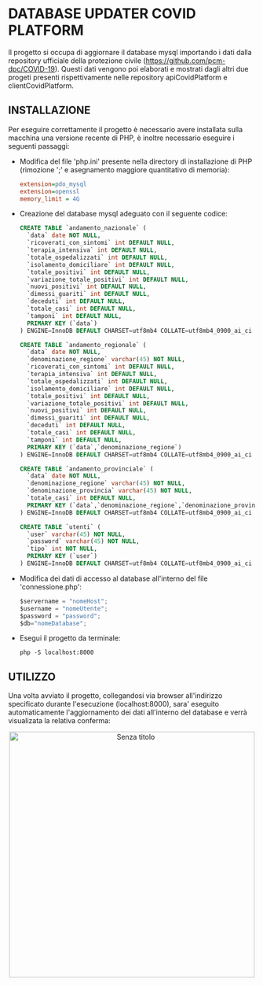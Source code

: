 # DATABASE UPDATER COVID PLATFORM

Il progetto si occupa di aggiornare il database mysql importando i dati dalla repository ufficiale della protezione civile (https://github.com/pcm-dpc/COVID-19).
Questi dati vengono poi elaborati e mostrati dagli altri due progeti presenti rispettivamente nelle repository apiCovidPlatform e clientCovidPlatform.

## INSTALLAZIONE

Per eseguire correttamente il progetto è necessario avere installata sulla macchina una versione recente di PHP, è inoltre necessario eseguire i seguenti passaggi:

* Modifica del file 'php.ini' presente nella directory di installazione di PHP (rimozione ';' e asegnamento maggiore quantitativo di memoria):
  
  ```ini
  extension=pdo_mysql
  extension=openssl
  memory_limit = 4G
  ```

* Creazione del database mysql adeguato con il seguente codice:

  ```sql
  CREATE TABLE `andamento_nazionale` (
    `data` date NOT NULL,
    `ricoverati_con_sintomi` int DEFAULT NULL,
    `terapia_intensiva` int DEFAULT NULL,
    `totale_ospedalizzati` int DEFAULT NULL,
    `isolamento_domiciliare` int DEFAULT NULL,
    `totale_positivi` int DEFAULT NULL,
    `variazione_totale_positivi` int DEFAULT NULL,
    `nuovi_positivi` int DEFAULT NULL,
    `dimessi_guariti` int DEFAULT NULL,
    `deceduti` int DEFAULT NULL,
    `totale_casi` int DEFAULT NULL,
    `tamponi` int DEFAULT NULL,
    PRIMARY KEY (`data`)
  ) ENGINE=InnoDB DEFAULT CHARSET=utf8mb4 COLLATE=utf8mb4_0900_ai_ci

  CREATE TABLE `andamento_regionale` (
    `data` date NOT NULL,
    `denominazione_regione` varchar(45) NOT NULL,
    `ricoverati_con_sintomi` int DEFAULT NULL,
    `terapia_intensiva` int DEFAULT NULL,
    `totale_ospedalizzati` int DEFAULT NULL,
    `isolamento_domiciliare` int DEFAULT NULL,
    `totale_positivi` int DEFAULT NULL,
    `variazione_totale_positivi` int DEFAULT NULL,
    `nuovi_positivi` int DEFAULT NULL,
    `dimessi_guariti` int DEFAULT NULL,
    `deceduti` int DEFAULT NULL,
    `totale_casi` int DEFAULT NULL,
    `tamponi` int DEFAULT NULL,
    PRIMARY KEY (`data`,`denominazione_regione`)
  ) ENGINE=InnoDB DEFAULT CHARSET=utf8mb4 COLLATE=utf8mb4_0900_ai_ci

  CREATE TABLE `andamento_provinciale` (
    `data` date NOT NULL,
    `denominazione_regione` varchar(45) NOT NULL,
    `denominazione_provincia` varchar(45) NOT NULL,
    `totale_casi` int DEFAULT NULL,
    PRIMARY KEY (`data`,`denominazione_regione`,`denominazione_provincia`)
  ) ENGINE=InnoDB DEFAULT CHARSET=utf8mb4 COLLATE=utf8mb4_0900_ai_ci

  CREATE TABLE `utenti` (
    `user` varchar(45) NOT NULL,
    `password` varchar(45) NOT NULL,
    `tipo` int NOT NULL,
    PRIMARY KEY (`user`)
  ) ENGINE=InnoDB DEFAULT CHARSET=utf8mb4 COLLATE=utf8mb4_0900_ai_ci
  ```

* Modifica dei dati di accesso al database all'interno del file 'connessione.php':
  
  ```python
  $servername = "nomeHost";
  $username = "nomeUtente";
  $password = "password";
  $db="nomeDatabase";
  ```

* Esegui il progetto da terminale:

  ```
  php -S localhost:8000
  ```

## UTILIZZO

Una volta avviato il progetto, collegandosi via browser all'indirizzo specificato durante l'esecuzione (localhost:8000),
sara' eseguito automaticamente l'aggiornamento dei dati all'interno del database e verrà visualizata la relativa conferma:

<div align="center">
  <img width="500" alt="Senza titolo" src="https://github.com/scio97/databaseUpdaterCovidPlatform/assets/56976553/7714a86a-bc4d-40aa-8397-6f88581bbde3">
</div>

